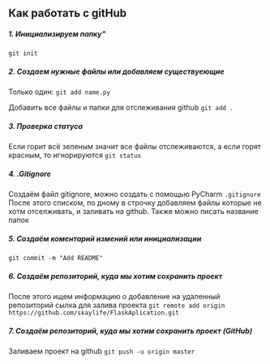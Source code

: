 ## Как работать с gitHub
##### 1. Инициализируем папку"

` git init `
##### 2. Создаем нужные файлы или добавляем существуеющие
Только один:
` git add name.py ` 

Добавить все файлы и папки для отслеживания github
`git add .`
##### 3. Проверка статуса
Если горит всё зеленым значит все файлы отслеживаются, а если горят красным, то игнорируются
` git status `
##### 4. .Gitignore
Создаём файл gitignore, можно создать с помощью PyCharm
` .gitignore `
После этого списком, по дному в строчку добавляем файлы которые не хотм отселживать, и заливать на github. Также можно писать название папок
##### 5. Создаём коментарий измений или инициализации
` git commit -m "Add README" `
##### 6. Создаём репозиторий, куда мы хотим сохранить проект 
После этого ищем информацию о добавление на удаленный репозиторий
сылка для залива проекта
` git remote add origin https://github.com/skaylife/FlaskAplication.git `
##### 7. Создаём репозиторий, куда мы хотим сохранить проект (GitHub) 
Заливаем проект на github
` git push -u origin master `
